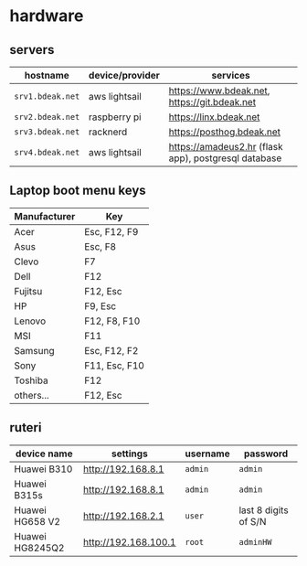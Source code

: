 # hardware

## servers

hostname         | device/provider | services
---------------- | --------------- | -------------------------------------
`srv1.bdeak.net` | aws lightsail   | <https://www.bdeak.net>, <https://git.bdeak.net>
`srv2.bdeak.net` | raspberry pi    | <https://linx.bdeak.net>
`srv3.bdeak.net` | racknerd        | <https://posthog.bdeak.net>
`srv4.bdeak.net` | aws lightsail   | <https://amadeus2.hr> (flask app), postgresql database

## Laptop boot menu keys

Manufacturer | Key
------------ | -------------
Acer         | Esc, F12, F9
Asus         | Esc, F8
Clevo        | F7
Dell         | F12
Fujitsu      | F12, Esc
HP           | F9, Esc
Lenovo       | F12, F8, F10
MSI          | F11
Samsung      | Esc, F12, F2
Sony         | F11, Esc, F10
Toshiba      | F12
others...    | F12, Esc

## ruteri

device name     | settings               | username | password
--------------- | ---------------------- | -------- | -------------------
Huawei B310     | <http://192.168.8.1>   | `admin`  | `admin`
Huawei B315s    | <http://192.168.8.1>   | `admin`  | `admin`
Huawei HG658 V2 | <http://192.168.2.1>   | `user`   | last 8 digits of S/N
Huawei HG8245Q2 | <http://192.168.100.1> | `root`   | `adminHW`

